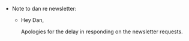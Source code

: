 - Note to dan re newsletter:
	- Hey Dan,
	  
	  Apologies for the delay in responding on the newsletter requests.